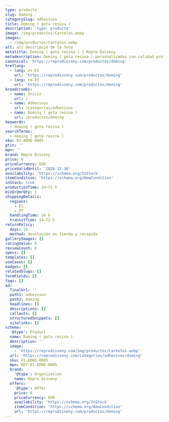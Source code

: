 ```yaml
---
type: producto
slug: doming
categorySlug: adhesivos
title: Doming ( gota resina )
description: 'type: producto'
image: /img/productos/Carteles.webp
images:
  - /img/productos/Carteles.webp
alt: alt descripció de la foto
metatitle: Doming ( gota resina ) | Repro Disseny
metadescription: Doming ( gota resina ) personalizadas con calidad profesional en Cataluña.
canonical: 'https://reprodisseny.com/productos/doming'
hreflang:
  - lang: es-ES
    url: 'https://reprodisseny.com/productos/doming'
  - lang: ca-ES
    url: 'https://reprodisseny.com/productos/doming'
breadcrumbs:
  - name: Inicio
    url: /
  - name: Adhesivos
    url: /categorias/adhesivos
  - name: Doming ( gota resina )
    url: /productos/doming
keywords:
  - doming ( gota resina )
searchTerms:
  - doming ( gota resina )
sku: 01-ADHE-0005
gtin: ''
mpn: ''
brand: Repro Disseny
price: 0
priceCurrency: EUR
priceValidUntil: '2026-12-30'
availability: 'https://schema.org/InStock'
itemCondition: 'https://schema.org/NewCondition'
inStock: true
productionTime: 24–72 h
minOrderQty: 1
shippingDetails:
  regions:
    - ES
    - PT
  handlingTime: 24 h
  transitTime: 24–72 h
returnPolicy:
  days: 14
  method: devolución en tienda y recogida
galleryImages: []
ratingValue: 0
reviewCount: 0
specs: []
templates: []
useCases: []
badges: []
relatedSlugs: []
formFields: []
faqs: []
ad:
  finalUrl: ''
  path1: adhesivos
  path2: doming
  headlines: []
  descriptions: []
  callouts: []
  structuredSnippets: []
  sitelinks: []
schema:
  '@type': Product
  name: Doming ( gota resina )
  description: ''
  image:
    - 'https://reprodisseny.com/img/productos/Carteles.webp'
  url: 'https://reprodisseny.com/categorias/adhesivos/doming'
  sku: 01-ADHE-0005
  mpn: REF-01-ADHE-0005
  brand:
    '@type': Organization
    name: Repro Disseny
  offers:
    '@type': Offer
    price: 0
    priceCurrency: EUR
    availability: 'https://schema.org/InStock'
    itemCondition: 'https://schema.org/NewCondition'
    url: 'https://reprodisseny.com/productos/doming'
---
```


